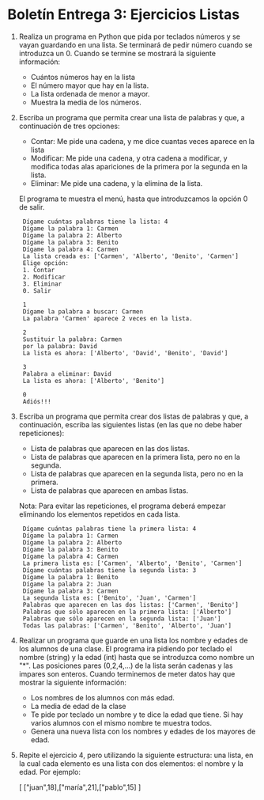 # Boletín Entrega 3: Ejercicios Listas

1. Realiza un programa en Python que pida por teclados números y se vayan guardando en una lista. Se terminará de pedir número cuando se introduzca un 0. Cuando se termine se mostrará la siguiente información:

	* Cuántos números hay en la lista
	* El número mayor que hay en la lista.
	* La lista ordenada de menor a mayor.
	* Muestra la media de los números.

2. Escriba un programa que permita crear una lista de palabras y que, a continuación de tres opciones: 

	* Contar: Me pide una cadena, y me dice cuantas veces aparece en la lista
	* Modificar: Me pide una cadena, y otra cadena a modificar, y modifica todas alas apariciones de la primera por la segunda en la lista.
	* Eliminar: Me pide una cadena, y la elimina de la lista.

	El programa te muestra el menú, hasta que introduzcamos la opción 0 de salir.

		Dígame cuántas palabras tiene la lista: 4
		Dígame la palabra 1: Carmen
		Dígame la palabra 2: Alberto
		Dígame la palabra 3: Benito
		Dígame la palabra 4: Carmen
		La lista creada es: ['Carmen', 'Alberto', 'Benito', 'Carmen']
		Elige opción:
		1. Contar
		2. Modificar
		3. Eliminar	
		0. Salir	

		1
		Dígame la palabra a buscar: Carmen
		La palabra 'Carmen' aparece 2 veces en la lista.		

		2
		Sustituir la palabra: Carmen
		por la palabra: David
		La lista es ahora: ['Alberto', 'David', 'Benito', 'David']		

		3
		Palabra a eliminar: David
		La lista es ahora: ['Alberto', 'Benito']	

		0
		Adiós!!!

3. Escriba un programa que permita crear dos listas de palabras y que, a continuación, escriba las siguientes listas (en las que no debe haber repeticiones):

	* Lista de palabras que aparecen en las dos listas.
	* Lista de palabras que aparecen en la primera lista, pero no en la segunda.
	* Lista de palabras que aparecen en la segunda lista, pero no en la primera.
	* Lista de palabras que aparecen en ambas listas.

	Nota: Para evitar las repeticiones, el programa deberá empezar eliminando los elementos repetidos en cada lista.

		Dígame cuántas palabras tiene la primera lista: 4
		Dígame la palabra 1: Carmen
		Dígame la palabra 2: Alberto
		Dígame la palabra 3: Benito
		Dígame la palabra 4: Carmen
		La primera lista es: ['Carmen', 'Alberto', 'Benito', 'Carmen']
		Dígame cuántas palabras tiene la segunda lista: 3
		Dígame la palabra 1: Benito
		Dígame la palabra 2: Juan
		Dígame la palabra 3: Carmen
		La segunda lista es: ['Benito', 'Juan', 'Carmen']
		Palabras que aparecen en las dos listas: ['Carmen', 'Benito']
		Palabras que sólo aparecen en la primera lista: ['Alberto']
		Palabras que sólo aparecen en la segunda lista: ['Juan']
		Todas las palabras: ['Carmen', 'Benito', 'Alberto', 'Juan']	



4. Realizar un programa que guarde en una lista los nombre y edades de los alumnos de una clase. El programa ira pidiendo por teclado el nombre (string) y la edad (int) hasta que se introduzca como nombre un "\*". Las posiciones pares (0,2,4,...) de la lista serán cadenas y las impares son enteros. Cuando terminemos de meter datos hay que mostrar la siguiente información:

	* Los nombres de los alumnos con más edad.
	* La media de edad de la clase
	* Te pide por teclado un nombre y te dice la edad que tiene. Si hay varios alumnos con el mismo nombre te muestra todos.
	* Genera una nueva lista con los nombres y edades de los mayores de edad.

5. Repite el ejercicio 4, pero utilizando la siguiente estructura: una lista, en la cual cada elemento es una lista con dos elementos: el nombre y la edad. Por ejemplo:

	[ ["juan",18],["maría",21],["pablo",15] ]
